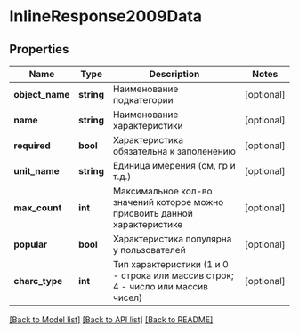 # InlineResponse2009Data

## Properties
Name | Type | Description | Notes
------------ | ------------- | ------------- | -------------
**object_name** | **string** | Наименование подкатегории | [optional] 
**name** | **string** | Наименование характеристики | [optional] 
**required** | **bool** | Характеристика обязательна к заполенению | [optional] 
**unit_name** | **string** | Единица имерения (см, гр и т.д.) | [optional] 
**max_count** | **int** | Максимальное кол-во значений которое можно присвоить данной характеристике | [optional] 
**popular** | **bool** | Характеристика популярна у пользователей | [optional] 
**charc_type** | **int** | Тип характеристики (1 и 0 - строка или массив строк; 4 - число или массив чисел) | [optional] 

[[Back to Model list]](../../README.md#documentation-for-models) [[Back to API list]](../../README.md#documentation-for-api-endpoints) [[Back to README]](../../README.md)

